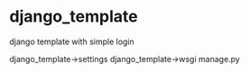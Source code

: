 # django_template
django template with simple login

django_template→settings
django_template→wsgi
manage.py
